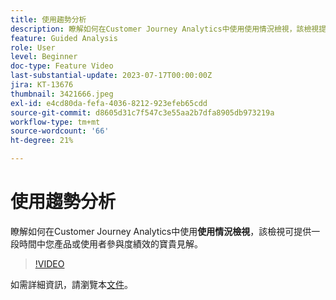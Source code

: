```yaml
---
title: 使用趨勢分析
description: 瞭解如何在Customer Journey Analytics中使用使用情況檢視，該檢視提供關於您產品或使用者參與度在一段時間內績效的寶貴見解。
feature: Guided Analysis
role: User
level: Beginner
doc-type: Feature Video
last-substantial-update: 2023-07-17T00:00:00Z
jira: KT-13676
thumbnail: 3421666.jpeg
exl-id: e4cd80da-fefa-4036-8212-923efeb65cdd
source-git-commit: d8605d31c7f547c3e55aa2b7dfa8905db973219a
workflow-type: tm+mt
source-wordcount: '66'
ht-degree: 21%

---
```


# 使用趨勢分析

瞭解如何在Customer Journey Analytics中使用&#x200B;**使用情況檢視**，該檢視可提供一段時間中您產品或使用者參與度績效的寶貴見解。

>[!VIDEO](https://video.tv.adobe.com/v/3421666/?learn=on)

如需詳細資訊，請瀏覽本[文件](https://experienceleague.adobe.com/docs/analytics-platform/using/guided-analysis/trends/usage.html)。
